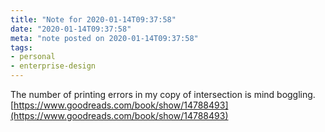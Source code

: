 ```yaml
---
title: "Note for 2020-01-14T09:37:58"
date: "2020-01-14T09:37:58"
meta: "note posted on 2020-01-14T09:37:58"
tags:
- personal
- enterprise-design
---
```

The number of printing errors in my copy of intersection is mind boggling.
[https://www.goodreads.com/book/show/14788493](https://www.goodreads.com/book/show/14788493)
